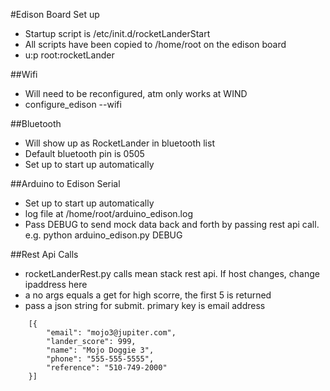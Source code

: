 #Edison Board Set up

 * Startup script is /etc/init.d/rocketLanderStart
 * All scripts have been copied to /home/root on the edison board
 * u:p root:rocketLander

##Wifi
 * Will need to be reconfigured, atm only works at WIND 
 * configure_edison --wifi

##Bluetooth
 * Will show up as RocketLander in bluetooth list
 * Default bluetooth pin is 0505
 * Set up to start up automatically

##Arduino to Edison Serial
 * Set up to start up automatically
 * log file at /home/root/arduino_edison.log
 * Pass DEBUG to send mock data back and forth by passing rest api call. e.g. python arduino_edison.py DEBUG

##Rest Api Calls
 * rocketLanderRest.py calls mean stack rest api. If host changes, change ipaddress here
 * a no args equals a get for high scorre, the first 5 is returned
 * pass a json string for submit. primary key is email address
```
    [{
        "email": "mojo3@jupiter.com",
        "lander_score": 999,
        "name": "Mojo Doggie 3",
        "phone": "555-555-5555",
        "reference": "510-749-2000"
    }]
```


